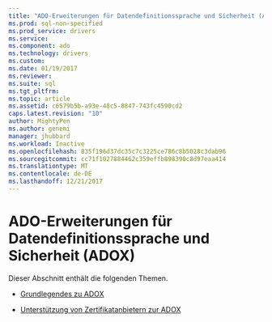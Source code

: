 ```yaml
---
title: "ADO-Erweiterungen für Datendefinitionssprache und Sicherheit (ADOX) | Microsoft Docs"
ms.prod: sql-non-specified
ms.prod_service: drivers
ms.service: 
ms.component: ado
ms.technology: drivers
ms.custom: 
ms.date: 01/19/2017
ms.reviewer: 
ms.suite: sql
ms.tgt_pltfrm: 
ms.topic: article
ms.assetid: c6579b5b-a93e-48c5-8847-743fc4590cd2
caps.latest.revision: "10"
author: MightyPen
ms.author: genemi
manager: jhubbard
ms.workload: Inactive
ms.openlocfilehash: 835f196d37dc35c7c3225ce786c8b5028c3dab96
ms.sourcegitcommit: cc71f1027884462c359effb898390c8d97eaa414
ms.translationtype: MT
ms.contentlocale: de-DE
ms.lasthandoff: 12/21/2017
---
```

# <a name="ado-extensions-for-data-definition-language-and-security-adox"></a>ADO-Erweiterungen für Datendefinitionssprache und Sicherheit (ADOX)
Dieser Abschnitt enthält die folgenden Themen.  
  
-   [Grundlegendes zu ADOX](../../../ado/guide/extensions/adox-fundamentals.md)  
  
-   [Unterstützung von Zertifikatanbietern zur ADOX](../../../ado/guide/extensions/provider-support-for-adox-ado.md)
